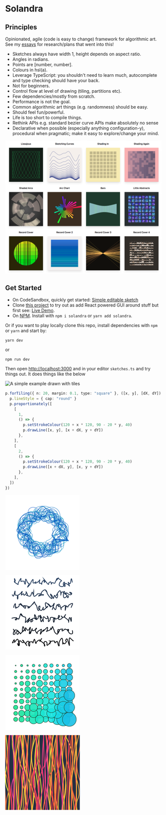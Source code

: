 # Solandra

## Principles

Opinionated, agile (code is easy to change) framework for algorithmic art. See my [essays](https://www.amimetic.co.uk/art/) for research/plans that went into this!

- Sketches always have width 1, height depends on aspect ratio.
- Angles in radians.
- Points are [number, number].
- Colours in hsl(a).
- Leverage TypeScript: you shouldn't need to learn much, autocomplete and type checking should have your back.
- Not for beginners.
- Control flow at level of drawing (tiling, partitions etc).
- Few dependencies/mostly from scratch.
- Performance is not the goal.
- Common algorithmic art things (e.g. randomness) should be easy.
- Should feel fun/powerful.
- Life is too short to compile things.
- Rethink APIs e.g. standard bezier curve APIs make absolutely no sense
- Declarative when possible (especially anything configuration-y), procedural when pragmatic; make it easy to explore/change your mind.

![Examples](/public/images/samples.png)

## Get Started

- On CodeSandbox, quickly get started: [Simple editable sketch](https://codesandbox.io/s/simple-solandra-example-2-wy7nx?fontsize=14)
- Clone [this project](https://github.com/jamesporter/solandra) to try out as add React powered GUI around stuff but first see: [Live Demo](https://solandra.netlify.com/).
- On [NPM](https://www.npmjs.com/package/solandra). Install with `npm i solandra` or `yarn add solandra`.

Or if you want to play locally clone this repo, install dependencies with `npm` or `yarn` and start by:

```
yarn dev
```

or

```
npm run dev
```

Then open [http://localhost:3000](http://localhost:3000) and in your editor `sketches.ts` and try things out. It does things like the below

![A simple example drawn with tiles](tiles.png)

```typescript
p.forTiling({ n: 20, margin: 0.1, type: "square" }, ([x, y], [dX, dY]) => {
  p.lineStyle = { cap: "round" }
  p.proportionately([
    [
      1,
      () => {
        p.setStrokeColour(120 + x * 120, 90 - 20 * y, 40)
        p.drawLine([x, y], [x + dX, y + dY])
      },
    ],
    [
      2,
      () => {
        p.setStrokeColour(120 + x * 120, 90 - 20 * y, 40)
        p.drawLine([x + dX, y], [x, y + dY])
      },
    ],
  ])
})
```

![An example](public/images/1.png)

![An example](public/images/2.png)

![An example](public/images/3.png)

![An example](public/images/4.png)
